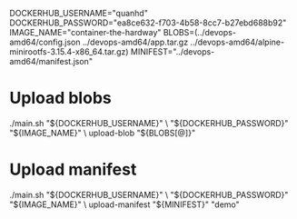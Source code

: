 DOCKERHUB_USERNAME="quanhd"
DOCKERHUB_PASSWORD="ea8ce632-f703-4b58-8cc7-b27ebd688b92"
IMAGE_NAME="container-the-hardway"
BLOBS=(../devops-amd64/config.json ../devops-amd64/app.tar.gz ../devops-amd64/alpine-minirootfs-3.15.4-x86_64.tar.gz)
MINIFEST="../devops-amd64/manifest.json"

# Upload blobs
./main.sh "${DOCKERHUB_USERNAME}" \
    "${DOCKERHUB_PASSWORD}" \
    "${IMAGE_NAME}" \
    upload-blob "${BLOBS[@]}"

# Upload manifest
./main.sh "${DOCKERHUB_USERNAME}" \
    "${DOCKERHUB_PASSWORD}" \
    "${IMAGE_NAME}" \
    upload-manifest "${MINIFEST}" "demo"

